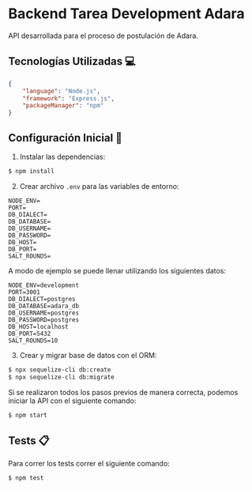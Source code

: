 # Backend Tarea Development Adara

API desarrollada para el proceso de postulación de Adara.

## Tecnologías Utilizadas :computer:

```json
{
    "language": "Node.js",
    "framework": "Express.js",
    "packageManager": "npm"
}
```




## Configuración Inicial :wrench:

1. Instalar las dependencias:

```bash
$ npm install
```

2. Crear archivo `.env` para las variables de entorno:

```env
NODE_ENV=
PORT=
DB_DIALECT=
DB_DATABASE=
DB_USERNAME=
DB_PASSWORD=
DB_HOST=
DB_PORT=
SALT_ROUNDS=
```

A modo de ejemplo se puede llenar utilizando los siguientes datos:

```env
NODE_ENV=development
PORT=3001
DB_DIALECT=postgres
DB_DATABASE=adara_db
DB_USERNAME=postgres
DB_PASSWORD=postgres
DB_HOST=localhost
DB_PORT=5432
SALT_ROUNDS=10
```

3. Crear y migrar base de datos con el ORM:

```bash
$ npx sequelize-cli db:create
$ npx sequelize-cli db:migrate
```

Si se realizaron todos los pasos previos de manera correcta, podemos iniciar la API con el siguiente comando:

```bash
$ npm start
```

## Tests :clipboard:

Para correr los tests correr el siguiente comando:

```bash
$ npm test
```
